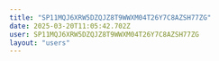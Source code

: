 ```yaml
---
title: "SP11MQJ6XRW5DZQJZ8T9WWXM04T26Y7C8AZSH77ZG"
date: 2025-03-20T11:05:42.702Z
user: SP11MQJ6XRW5DZQJZ8T9WWXM04T26Y7C8AZSH77ZG
layout: "users"
---
```

    